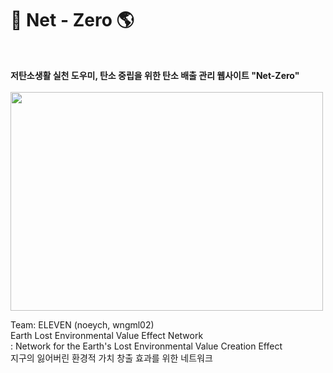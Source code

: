 # 🌳 Net - Zero 🌎
<br>

**저탄소생활 실천 도우미, 탄소 중립을 위한 탄소 배출 관리 웹사이트 "Net-Zero"**
<br>
<br>
<img src ="https://user-images.githubusercontent.com/94836793/200189705-37cd8b52-7a4a-4c8b-b072-3515ce209d2b.png" width="500" height="350">

Team: ELEVEN (noeych, wngml02)
<br>
Earth Lost Environmental Value Effect Network
<br>
: Network for the Earth's Lost Environmental Value Creation Effect
<br>
지구의 잃어버린 환경적 가치 창출 효과를 위한 네트워크
